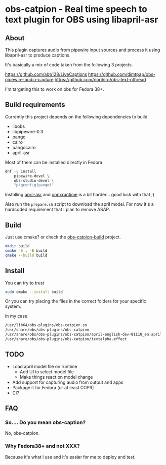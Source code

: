 # obs-catpion - Real time speech to text plugin for OBS using libapril-asr

## About

This plugin captures audio from pipewire input sources and process it using libapril-asr to produce captions.

It's basically a mix of code taken from the following 3 projects.

https://github.com/abb128/LiveCaptions
https://github.com/dimtpap/obs-pipewire-audio-capture
https://github.com/norihiro/obs-text-pthread

I'm targeting this to work on obs for Fedora 38+.

## Build requirements

Currently this project depends on the following dependencies to build

* libobs
* libpipewire-0.3
* pango
* cairo
* pangocairo
* april-asr

Most of them can be installed directly in Fedora

```sh
dnf -y install
    pipewire-devel \
    obs-studio-devel \
    "pkgconfig(pango)"
```

Installing [april-asr](https://github.com/abb128/april-asr) and [onnxruntime](https://github.com/abb128/april-asr#downloading-onnxruntime) is a bit harder... good luck with that ;)

Also run the `prepare.sh` script to download the april model.
For now it's a hardcoded requirement that I plan to remove ASAP.

## Build

Just use cmake? or check the [obs-catpion-build](https://github.com/grillo-delmal/obs-catpion-build) project.

```sh
mkdir build
cmake -S . -B build
cmake --build build
```

## Install

You can try to trust

```sh
sudo cmake --install build
```

Or you can try placing the files in the correct folders for your specific system.

In my case:

```sh
/usr/lib64/obs-plugins/obs-catpion.so
/usr/share/obs/obs-plugins/obs-catpion
/usr/share/obs/obs-plugins/obs-catpion/april-english-dev-01110_en.april
/usr/share/obs/obs-plugins/obs-catpion/textalpha.effect
```

## TODO

* Load april model file on runtime
  * Add UI to select model file
  * Make things react on model change
* Add support for capturing audio from output and apps
* Package it for Fedora (or at least COPR)
* CI?

## FAQ

### So.... Do you mean obs-caption?

No, obs-catpion.

### Why Fedora38+ and not XXX?

Because it's what I use and it's easier for me to deploy and test.
